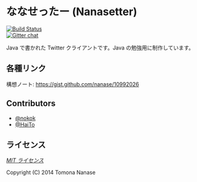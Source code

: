 ななせったー (Nanasetter)
=========================

[![Build Status](https://travis-ci.org/nanase/Nanasetter.svg?branch=master)](https://travis-ci.org/nanase/Nanasetter)  
[![Gitter chat](https://badges.gitter.im/nanase/Nanasetter.png)](https://gitter.im/nanase/Nanasetter)

Java で書かれた Twitter クライアントです。Java の勉強用に制作しています。


## 各種リンク

構想ノート: https://gist.github.com/nanase/10992026


## Contributors

+ [@nokok](https://github.com/nokok/)
+ [@HaiTo](https://github.com/HaiTo/)

## ライセンス

[_MIT ライセンス_](../master/LICENSE)

Copyright (C) 2014 Tomona Nanase
